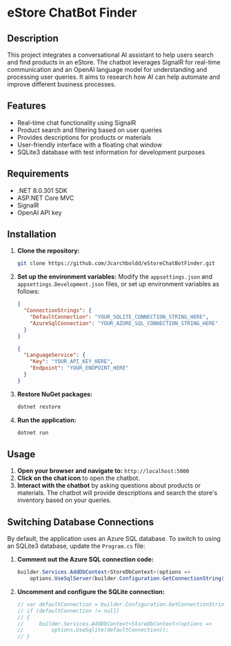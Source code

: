 # eStore ChatBot Finder

## Description
This project integrates a conversational AI assistant to help users search and find products in an eStore. The chatbot leverages SignalR for real-time communication and an OpenAI language model for understanding and processing user queries. It aims to research how AI can help automate and improve different business processes.

## Features
- Real-time chat functionality using SignalR
- Product search and filtering based on user queries
- Provides descriptions for products or materials
- User-friendly interface with a floating chat window
- SQLite3 database with test information for development purposes

## Requirements
- .NET 8.0.301 SDK
- ASP.NET Core MVC
- SignalR
- OpenAI API key

## Installation
1. **Clone the repository:**
    ```bash
    git clone https://github.com/Jcarchboldd/eStoreChatBotFinder.git
    ```

2. **Set up the environment variables:**
    Modify the `appsettings.json` and `appsettings.Development.json` files, or set up environment variables as follows:
    ```json
    {
      "ConnectionStrings": {
        "DefaultConnection": "YOUR_SQLITE_CONNECTION_STRING_HERE",
        "AzureSqlConnection": "YOUR_AZURE_SQL_CONNECTION_STRING_HERE"
      }
    }
    ```
    ```json
    {
      "LanguageService": {
        "Key": "YOUR_API_KEY_HERE",
        "Endpoint": "YOUR_ENDPOINT_HERE"
      }
    }
    ```

3. **Restore NuGet packages:**
    ```bash
    dotnet restore
    ```

4. **Run the application:**
    ```bash
    dotnet run
    ```

## Usage
1. **Open your browser and navigate to:** `http://localhost:5000`
2. **Click on the chat icon** to open the chatbot.
3. **Interact with the chatbot** by asking questions about products or materials. The chatbot will provide descriptions and search the store's inventory based on your queries.

## Switching Database Connections
By default, the application uses an Azure SQL database. To switch to using an SQLite3 database, update the `Program.cs` file:

1. **Comment out the Azure SQL connection code:**
    ```csharp
    builder.Services.AddDbContext<StoreDbContext>(options =>
        options.UseSqlServer(builder.Configuration.GetConnectionString("AzureSqlConnection"), sqlOptions => sqlOptions.EnableRetryOnFailure()));
    ```

2. **Uncomment and configure the SQLite connection:**
    ```csharp
    // var defaultConnection = builder.Configuration.GetConnectionString("DefaultConnection");
    // if (defaultConnection != null)
    // {
    //     builder.Services.AddDbContext<StoreDbContext>(options =>
    //         options.UseSqlite(defaultConnection));
    // }
    ```

